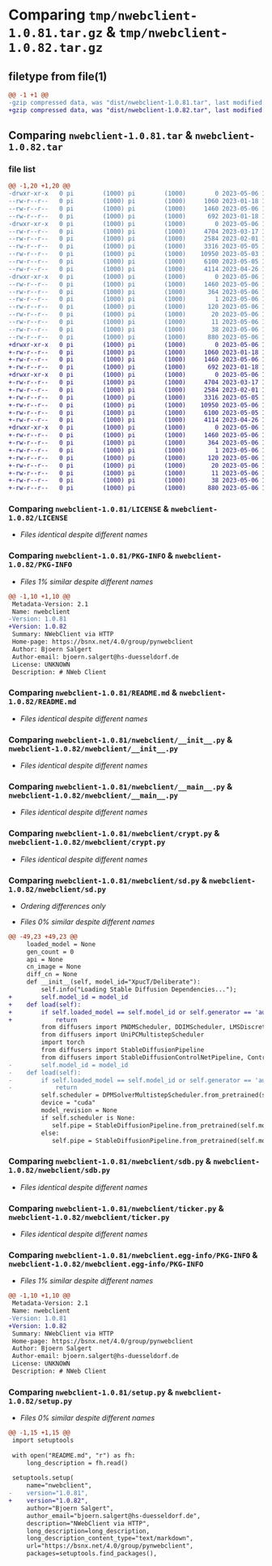# Comparing `tmp/nwebclient-1.0.81.tar.gz` & `tmp/nwebclient-1.0.82.tar.gz`

## filetype from file(1)

```diff
@@ -1 +1 @@
-gzip compressed data, was "dist/nwebclient-1.0.81.tar", last modified: Sat May  6 15:05:03 2023, max compression
+gzip compressed data, was "dist/nwebclient-1.0.82.tar", last modified: Sat May  6 15:07:30 2023, max compression
```

## Comparing `nwebclient-1.0.81.tar` & `nwebclient-1.0.82.tar`

### file list

```diff
@@ -1,20 +1,20 @@
-drwxr-xr-x   0 pi        (1000) pi        (1000)        0 2023-05-06 15:05:03.024881 nwebclient-1.0.81/
--rw-r--r--   0 pi        (1000) pi        (1000)     1060 2023-01-18 15:38:31.000000 nwebclient-1.0.81/LICENSE
--rw-r--r--   0 pi        (1000) pi        (1000)     1460 2023-05-06 15:05:03.024881 nwebclient-1.0.81/PKG-INFO
--rw-r--r--   0 pi        (1000) pi        (1000)      692 2023-01-18 15:38:31.000000 nwebclient-1.0.81/README.md
-drwxr-xr-x   0 pi        (1000) pi        (1000)        0 2023-05-06 15:05:03.024881 nwebclient-1.0.81/nwebclient/
--rw-r--r--   0 pi        (1000) pi        (1000)     4704 2023-03-17 18:34:02.000000 nwebclient-1.0.81/nwebclient/__init__.py
--rw-r--r--   0 pi        (1000) pi        (1000)     2584 2023-02-01 15:16:08.000000 nwebclient-1.0.81/nwebclient/__main__.py
--rw-r--r--   0 pi        (1000) pi        (1000)     3316 2023-05-05 19:49:25.000000 nwebclient-1.0.81/nwebclient/crypt.py
--rw-r--r--   0 pi        (1000) pi        (1000)    10950 2023-05-03 10:46:07.000000 nwebclient-1.0.81/nwebclient/sd.py
--rw-r--r--   0 pi        (1000) pi        (1000)     6100 2023-05-05 17:05:53.000000 nwebclient-1.0.81/nwebclient/sdb.py
--rw-r--r--   0 pi        (1000) pi        (1000)     4114 2023-04-26 14:15:39.000000 nwebclient-1.0.81/nwebclient/ticker.py
-drwxr-xr-x   0 pi        (1000) pi        (1000)        0 2023-05-06 15:05:03.024881 nwebclient-1.0.81/nwebclient.egg-info/
--rw-r--r--   0 pi        (1000) pi        (1000)     1460 2023-05-06 15:05:02.000000 nwebclient-1.0.81/nwebclient.egg-info/PKG-INFO
--rw-r--r--   0 pi        (1000) pi        (1000)      364 2023-05-06 15:05:02.000000 nwebclient-1.0.81/nwebclient.egg-info/SOURCES.txt
--rw-r--r--   0 pi        (1000) pi        (1000)        1 2023-05-06 15:05:02.000000 nwebclient-1.0.81/nwebclient.egg-info/dependency_links.txt
--rw-r--r--   0 pi        (1000) pi        (1000)      120 2023-05-06 15:05:02.000000 nwebclient-1.0.81/nwebclient.egg-info/entry_points.txt
--rw-r--r--   0 pi        (1000) pi        (1000)       20 2023-05-06 15:05:02.000000 nwebclient-1.0.81/nwebclient.egg-info/requires.txt
--rw-r--r--   0 pi        (1000) pi        (1000)       11 2023-05-06 15:05:02.000000 nwebclient-1.0.81/nwebclient.egg-info/top_level.txt
--rw-r--r--   0 pi        (1000) pi        (1000)       38 2023-05-06 15:05:03.034880 nwebclient-1.0.81/setup.cfg
--rw-r--r--   0 pi        (1000) pi        (1000)      880 2023-05-06 15:04:54.000000 nwebclient-1.0.81/setup.py
+drwxr-xr-x   0 pi        (1000) pi        (1000)        0 2023-05-06 15:07:30.452704 nwebclient-1.0.82/
+-rw-r--r--   0 pi        (1000) pi        (1000)     1060 2023-01-18 15:38:31.000000 nwebclient-1.0.82/LICENSE
+-rw-r--r--   0 pi        (1000) pi        (1000)     1460 2023-05-06 15:07:30.452704 nwebclient-1.0.82/PKG-INFO
+-rw-r--r--   0 pi        (1000) pi        (1000)      692 2023-01-18 15:38:31.000000 nwebclient-1.0.82/README.md
+drwxr-xr-x   0 pi        (1000) pi        (1000)        0 2023-05-06 15:07:30.452704 nwebclient-1.0.82/nwebclient/
+-rw-r--r--   0 pi        (1000) pi        (1000)     4704 2023-03-17 18:34:02.000000 nwebclient-1.0.82/nwebclient/__init__.py
+-rw-r--r--   0 pi        (1000) pi        (1000)     2584 2023-02-01 15:16:08.000000 nwebclient-1.0.82/nwebclient/__main__.py
+-rw-r--r--   0 pi        (1000) pi        (1000)     3316 2023-05-05 19:49:25.000000 nwebclient-1.0.82/nwebclient/crypt.py
+-rw-r--r--   0 pi        (1000) pi        (1000)    10950 2023-05-06 15:07:15.000000 nwebclient-1.0.82/nwebclient/sd.py
+-rw-r--r--   0 pi        (1000) pi        (1000)     6100 2023-05-05 17:05:53.000000 nwebclient-1.0.82/nwebclient/sdb.py
+-rw-r--r--   0 pi        (1000) pi        (1000)     4114 2023-04-26 14:15:39.000000 nwebclient-1.0.82/nwebclient/ticker.py
+drwxr-xr-x   0 pi        (1000) pi        (1000)        0 2023-05-06 15:07:30.452704 nwebclient-1.0.82/nwebclient.egg-info/
+-rw-r--r--   0 pi        (1000) pi        (1000)     1460 2023-05-06 15:07:30.000000 nwebclient-1.0.82/nwebclient.egg-info/PKG-INFO
+-rw-r--r--   0 pi        (1000) pi        (1000)      364 2023-05-06 15:07:30.000000 nwebclient-1.0.82/nwebclient.egg-info/SOURCES.txt
+-rw-r--r--   0 pi        (1000) pi        (1000)        1 2023-05-06 15:07:30.000000 nwebclient-1.0.82/nwebclient.egg-info/dependency_links.txt
+-rw-r--r--   0 pi        (1000) pi        (1000)      120 2023-05-06 15:07:30.000000 nwebclient-1.0.82/nwebclient.egg-info/entry_points.txt
+-rw-r--r--   0 pi        (1000) pi        (1000)       20 2023-05-06 15:07:30.000000 nwebclient-1.0.82/nwebclient.egg-info/requires.txt
+-rw-r--r--   0 pi        (1000) pi        (1000)       11 2023-05-06 15:07:30.000000 nwebclient-1.0.82/nwebclient.egg-info/top_level.txt
+-rw-r--r--   0 pi        (1000) pi        (1000)       38 2023-05-06 15:07:30.452704 nwebclient-1.0.82/setup.cfg
+-rw-r--r--   0 pi        (1000) pi        (1000)      880 2023-05-06 15:07:27.000000 nwebclient-1.0.82/setup.py
```

### Comparing `nwebclient-1.0.81/LICENSE` & `nwebclient-1.0.82/LICENSE`

 * *Files identical despite different names*

### Comparing `nwebclient-1.0.81/PKG-INFO` & `nwebclient-1.0.82/PKG-INFO`

 * *Files 1% similar despite different names*

```diff
@@ -1,10 +1,10 @@
 Metadata-Version: 2.1
 Name: nwebclient
-Version: 1.0.81
+Version: 1.0.82
 Summary: NWebClient via HTTP
 Home-page: https://bsnx.net/4.0/group/pynwebclient
 Author: Bjoern Salgert
 Author-email: bjoern.salgert@hs-duesseldorf.de
 License: UNKNOWN
 Description: # NWeb Client
```

### Comparing `nwebclient-1.0.81/README.md` & `nwebclient-1.0.82/README.md`

 * *Files identical despite different names*

### Comparing `nwebclient-1.0.81/nwebclient/__init__.py` & `nwebclient-1.0.82/nwebclient/__init__.py`

 * *Files identical despite different names*

### Comparing `nwebclient-1.0.81/nwebclient/__main__.py` & `nwebclient-1.0.82/nwebclient/__main__.py`

 * *Files identical despite different names*

### Comparing `nwebclient-1.0.81/nwebclient/crypt.py` & `nwebclient-1.0.82/nwebclient/crypt.py`

 * *Files identical despite different names*

### Comparing `nwebclient-1.0.81/nwebclient/sd.py` & `nwebclient-1.0.82/nwebclient/sd.py`

 * *Ordering differences only*

 * *Files 0% similar despite different names*

```diff
@@ -49,23 +49,23 @@
     loaded_model = None
     gen_count = 0
     api = None
     cn_image = None
     diff_cn = None
     def __init__(self, model_id="XpucT/Deliberate"):
         self.info("Loading Stable Diffusion Dependencies...");
+        self.model_id = model_id
+    def load(self):
+        if self.loaded_model == self.model_id or self.generator == 'automatic1111':
+            return
         from diffusers import PNDMScheduler, DDIMScheduler, LMSDiscreteScheduler, EulerDiscreteScheduler, DPMSolverMultistepScheduler
         from diffusers import UniPCMultistepScheduler
         import torch
         from diffusers import StableDiffusionPipeline
         from diffusers import StableDiffusionControlNetPipeline, ControlNetModel
-        self.model_id = model_id
-    def load(self):
-        if self.loaded_model == self.model_id or self.generator == 'automatic1111':
-            return
         self.scheduler = DPMSolverMultistepScheduler.from_pretrained(self.model_id, subfolder="scheduler")
         device = "cuda"
         model_revision = None
         if self.scheduler is None:
            self.pipe = StableDiffusionPipeline.from_pretrained(self.model_id, torch_dtype=torch.float16, revision=model_revision)
         else:
            self.pipe = StableDiffusionPipeline.from_pretrained(self.model_id, scheduler=self.scheduler,  torch_dtype=torch.float16, revision=model_revision, custom_pipeline="lpw_stable_diffusion")
```

### Comparing `nwebclient-1.0.81/nwebclient/sdb.py` & `nwebclient-1.0.82/nwebclient/sdb.py`

 * *Files identical despite different names*

### Comparing `nwebclient-1.0.81/nwebclient/ticker.py` & `nwebclient-1.0.82/nwebclient/ticker.py`

 * *Files identical despite different names*

### Comparing `nwebclient-1.0.81/nwebclient.egg-info/PKG-INFO` & `nwebclient-1.0.82/nwebclient.egg-info/PKG-INFO`

 * *Files 1% similar despite different names*

```diff
@@ -1,10 +1,10 @@
 Metadata-Version: 2.1
 Name: nwebclient
-Version: 1.0.81
+Version: 1.0.82
 Summary: NWebClient via HTTP
 Home-page: https://bsnx.net/4.0/group/pynwebclient
 Author: Bjoern Salgert
 Author-email: bjoern.salgert@hs-duesseldorf.de
 License: UNKNOWN
 Description: # NWeb Client
```

### Comparing `nwebclient-1.0.81/setup.py` & `nwebclient-1.0.82/setup.py`

 * *Files 0% similar despite different names*

```diff
@@ -1,15 +1,15 @@
 import setuptools
 
 with open("README.md", "r") as fh:
     long_description = fh.read()
 
 setuptools.setup(
     name="nwebclient",
-    version="1.0.81",
+    version="1.0.82",
     author="Bjoern Salgert",
     author_email="bjoern.salgert@hs-duesseldorf.de",
     description="NWebClient via HTTP",
     long_description=long_description,
     long_description_content_type="text/markdown",
     url="https://bsnx.net/4.0/group/pynwebclient",
     packages=setuptools.find_packages(),
```

